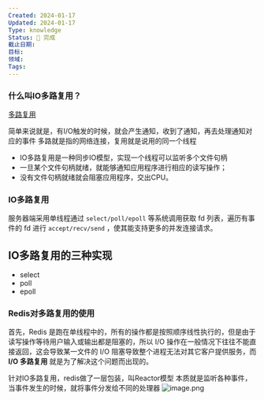 ```yaml
---
Created: 2024-01-17
Updated: 2024-01-17
Type: knowledge
Status: 🌱 完成
截止日期: 
目标: 
领域: 
Tags:
---
```

### 什么叫IO多路复用？

[多路复用](https://juejin.cn/post/6882984260672847879)

简单来说就是，有I/O触发的时候，就会产生通知，收到了通知，再去处理通知对应的事件
多路就是指的网络连接，复用就是说用的同一个线程
- IO多路复用是一种同步IO模型，实现一个线程可以监听多个文件句柄
- 一旦某个文件句柄就绪，就能够通知应用程序进行相应的读写操作；
- 没有文件句柄就绪就会阻塞应用程序，交出CPU。

### IO多路复用

服务器端采用单线程通过 `select/poll/epoll` 等系统调用获取 fd 列表，遍历有事件的 fd 进行 `accept/recv/send` ，使其能支持更多的并发连接请求。

## IO多路复用的三种实现

- select
- poll
- epoll

### Redis对多路复用的使用

首先，Redis 是跑在单线程中的，所有的操作都是按照顺序线性执行的，但是由于读写操作等待用户输入或输出都是阻塞的，所以 I/O 操作在一般情况下往往不能直接返回，这会导致某一文件的 I/O 阻塞导致整个进程无法对其它客户提供服务，而 **I/O 多路复用** 就是为了解决这个问题而出现的。

针对IO多路复用，redis做了一层包装，叫Reactor模型
	本质就是监听各种事件，当事件发生的时候，就将事件分发给不同的处理器
  ![image.png](https://obsidian-pic-1317906728.cos.ap-nanjing.myqcloud.com/obsidian/20240106221343.png)

